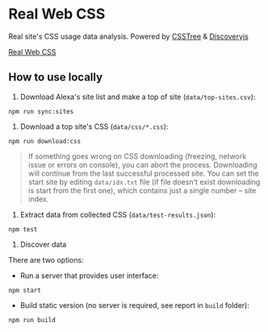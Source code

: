 # Real Web CSS

Real site's CSS usage data analysis. Powered by [CSSTree](https://github.com/csstree/csstree) & [Discoveryjs](https://github.com/discoveryjs/discovery)

[Real Web CSS](https://csstree.github.io/real-web-css/)

## How to use locally

1. Download Alexa's site list and make a top of site (`data/top-sites.csv`):

```
npm run sync:sites
```

1. Download a top site's CSS (`data/css/*.css`):

```
npm run download:css
```

> If something goes wrong on CSS downloading (freezing, network issue or errors on console), you can abort the process. Downloading will continue from the last successful processed site. You can set the start site by editing `data/idx.txt` file (if file doesn't exist downloading is start from the first one), which contains just a single number – site index.

1. Extract data from collected CSS (`data/test-results.json`):

```
npm test
```

1. Discover data

There are two options:

- Run a server that provides user interface:
```
npm start
```

- Build static version (no server is required, see report in `build` folder):

```
npm run build
```
